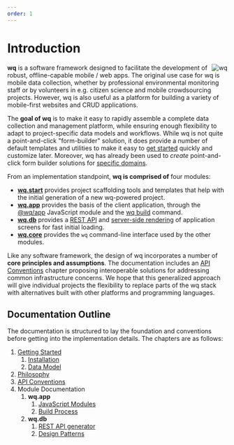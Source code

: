 ```yaml
---
order: 1
---
```


Introduction
============

<img align=right alt=wq src="https://wq.io/images/128/wq.png">

**wq** is a software framework designed to facilitate the development of robust, offline-capable mobile / web apps.  The original use case for wq is mobile data collection, whether by professional environmental monitoring staff or by volunteers in e.g. citizen science and mobile crowdsourcing projects.  However, wq is also useful as a platform for building a variety of mobile-first websites and CRUD applications.

The **goal of wq** is to make it easy to rapidly assemble a complete data collection and management platform, while ensuring enough flexibility to adapt to project-specific data models and workflows.  While wq is not quite a point-and-click "form-builder" solution, it does provide a number of default templates and utilities to make it easy to [get started] quickly and customize later.  Moreover, wq has already been used to *create* point-and-click form builder solutions for [specific domains].

From an implementation standpoint, **wq is comprised of** four modules:

 * **[wq.start]** provides project scaffolding tools and templates that help with the initial generation of a new wq-powered project.
 * **[wq.app]** provides the basis of the client application, through the [@wq/app] JavaScript module and the [wq build][Build Process] command.
 * **[wq.db]** provides a [REST API] and [server-side rendering] of application screens for fast initial loading.
 * **[wq.core]** provides the `wq` command-line interface used by the other modules.

Like any software framework, the design of wq incorporates a number of **core principles and assumptions**.  The documentation includes an [API Conventions] chapter proposing interoperable solutions for addressing common infrastructure concerns.  We hope that this generalized approach will give individual projects the flexibility to replace parts of the wq stack with alternatives built with other platforms and programming languages.

## Documentation Outline
The documentation is structured to lay the foundation and conventions before getting into the implementation details.  The chapters are as follows:

1. [Getting Started][Overview]
    1. [Installation]
    2. [Data Model]
2. [Philosophy]
3. [API Conventions]
4. Module Documentation
    1. **wq.app**
        1. [JavaScript Modules][JavaScript modules]
        2. [Build Process]
    2. **wq.db**
        1. [REST API generator][REST API]
        2. [Design Patterns]

[get started]: https://wq.io/docs/setup
[specific domains]: https://wq.io/projects/

[wq.start]: https://wq.io/wq.start

[wq.app]: https://wq.io/wq.app
[@wq/app]: https://wq.io/docs/app-js
[JavaScript modules]: https://wq.io/chapters/app/docs
[Build Process]: https://wq.io/docs/build

[wq.db]: https://wq.io/wq.db
[REST API]: https://wq.io/docs/about-rest
[server-side rendering]: https://wq.io/docs/templates
[Design Patterns]: https://wq.io/docs/about-patterns

[wq.core]: https://wq.io/wq.core

[Philosophy]: https://wq.io/chapters/philosophy/docs
[API Conventions]: https://wq.io/chapters/api/docs

[Overview]: https://wq.io/chapters/overview/docs
[wq.db: Contrib apps]: https://wq.io/chapters/contrib/docs
[Installation]: https://wq.io/docs/setup
[Data Model]: https://wq.io/docs/data-model
